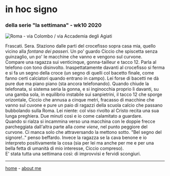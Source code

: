 # in hoc signo   
### della serie "la settimana" - wk10 2020   

![](https://drive.google.com/uc?id=10P2hE1P1wRhmjO2ircMPzmyare97R7xK "Roma - via Colombo / via Accademia degli Agiati")  

Frascati. Sera. Staziono dalle parti del crocefisso sopra casa mia, quello vicino alla *fontana dei passeri*. Un po' guardo Ciccio che spiscetta senza guinzaglio, un po' le macchine che vanno e vengono sul curvone.   
Compare una ragazza sui venticinque, gonna-tailleur e tacco 12. Parla al telefono con tono disinvolto. Inaspettatamente davanti al crocefisso si ferma e si fa un segno della croce (un segno di quelli col bacetto finale, come fanno certi calciatori quando entrano in campo). Lei forse di bacetti ne dà pure due ma piano piano (sta ancora telefonando). Quando chiude la telefonata, si sistema seria la gonna, e si inginocchia proprio lì davanti, su una gamba sola, in equilibrio instabile sui sanpietrini, il tacco 12 che sporge orizontale, Ciccio che annusa a cinque metri, fracasso di macchine che vanno sul cuvone e pure un paio di ragazzi della scuola calcio che passano bubbolando sulla Roma. Lei niente: col viso rivolto al Cristo recita una sua lunga preghiera. Due minuti così e io come calamitato a guardare.  
Quando si rialza si incammina verso una macchina con le doppie frecce parcheggiata dall'altra parte alla *come viene*, nel punto peggiore del curvone. Ci manca solo che attraversando la mettono sotto. "Bel segno del signore!.." penso beffardo. Invece la ragazza se la cava benone e io interpreto positivamente la cosa (sia per lei ma anche per me e per una bella fetta di umanità di mio interesse, Ciccio compreso).  
E' stata tutta una settimana così: di improvvisi e fervidi scongiuri.  

---  
[home](/index.md) - [about me](/aboutme.md)   
